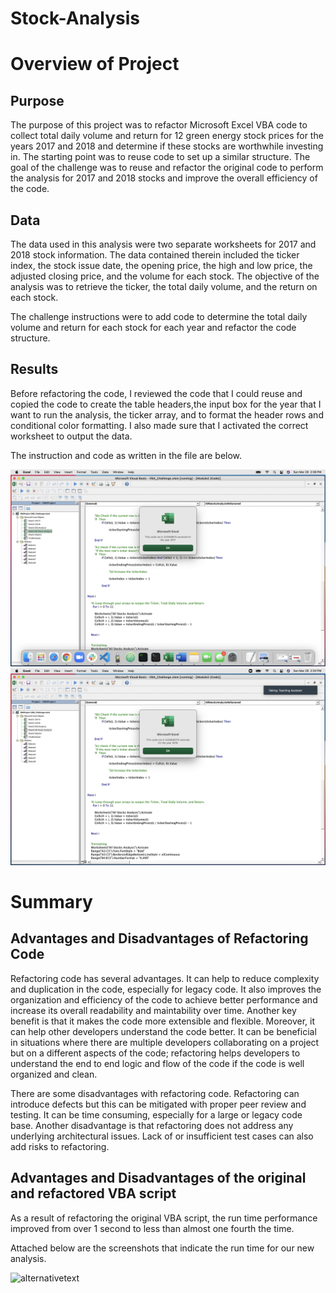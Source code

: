 # Stock-Analysis

# Overview of Project

## Purpose

The purpose of this project was to refactor Microsoft Excel VBA code to collect total daily volume and return for 12 green energy stock prices for the years 2017 and 2018 and determine if these stocks are worthwhile investing in. The starting point was to reuse code to set up a similar structure. The goal of the challenge was to reuse and refactor the original code to perform the analysis for 2017 and 2018 stocks and improve the overall efficiency of the code.

## Data

The data used in this analysis were two separate worksheets for 2017 and 2018 stock information. The data contained therein included the ticker index, the stock issue date, the opening price, the high and low price, the adjusted closing price, and the volume for each stock. The objective of the analysis was to retrieve the ticker, the total daily volume, and the return on each stock.

The challenge instructions were to add code to determine the total daily volume and return for each stock for each year and refactor the code structure.

## Results

Before refactoring the code, I reviewed the code that I could reuse and copied the code to create the table headers,the input box for the year that I want to run the analysis, the ticker array, and to format the header rows and conditional color formatting. I also made sure that I activated the correct worksheet to output the data.

The instruction and code as written in the file are below.

![alternativetext](resources/VBA_Challenge_2017.png)
![alternativetext](resources/VBA_Challenge_2018.png)


# Summary

## Advantages and Disadvantages of Refactoring Code

Refactoring code has several advantages. It can help to reduce complexity and duplication in the code, especially for legacy code. It also improves the organization and efficiency of the code to achieve better performance and increase its overall readability and maintability over time. Another key benefit is that it makes the code more extensible and flexible. Moreover, it can help other developers understand the code better. It can be beneficial in situations where there are multiple developers collaborating on a project but on a different aspects of the code; refactoring helps developers to understand the end to end logic and flow of the code if the code is well organized and clean.

There are some disadvantages with refactoring code. Refactoring can introduce defects but this can be mitigated with proper peer review and testing. It can be time consuming, especially for a large or legacy code base. Another disadvantage is that refactoring does not address any underlying architectural issues. Lack of or insufficient test cases can also add risks to refactoring.

## Advantages and Disadvantages of the original and refactored VBA script

As a result of refactoring the original VBA script, the run time performance improved from over 1 second to less than almost one fourth the time.

Attached below are the screenshots that indicate the run time for our new analysis.

![alternativetext](resources/image.png)
